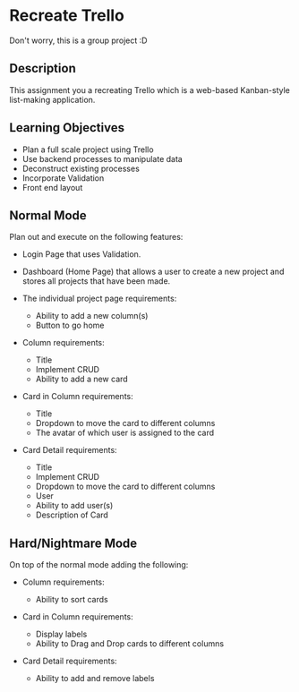 # Recreate Trello
Don't worry, this is a group project :D

## Description
This assignment you a recreating Trello which is a web-based Kanban-style list-making application.

## Learning Objectives

* Plan a full scale project using Trello
* Use backend processes to manipulate data
* Deconstruct existing processes
* Incorporate Validation
* Front end layout 

## Normal Mode
Plan out and execute on the following features:

* Login Page that uses Validation.

* Dashboard (Home Page) that allows a user to create a new project and stores all projects that have been made.

* The individual project page requirements:
    * Ability to add a new column(s)
    * Button to go home

* Column requirements:
    * Title
    * Implement CRUD
    * Ability to add a new card

* Card in Column requirements:
    * Title
    * Dropdown to move the card to different columns
    * The avatar of which user is assigned to the card

* Card Detail requirements:
    * Title
    * Implement CRUD
    * Dropdown to move the card to different columns
    * User
    * Ability to add user(s)
    * Description of Card
    

## Hard/Nightmare Mode

On top of the normal mode adding the following: 

* Column requirements:
    * Ability to sort cards

* Card in Column requirements:
    * Display labels
    * Ability to Drag and Drop cards to different columns

* Card Detail requirements:
    * Ability to add and remove labels
